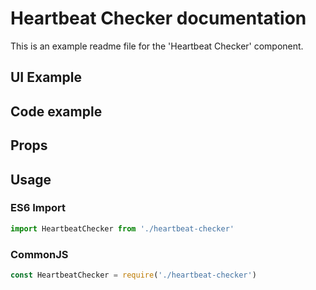 # Heartbeat Checker documentation

This is an example readme file for the 'Heartbeat Checker' component.

## UI Example

<!-- STORY -->

## Code example

<!-- SOURCE -->

## Props

<!-- PROPS -->

## Usage

### ES6 Import
```js
import HeartbeatChecker from './heartbeat-checker'
```

### CommonJS

```js
const HeartbeatChecker = require('./heartbeat-checker')
